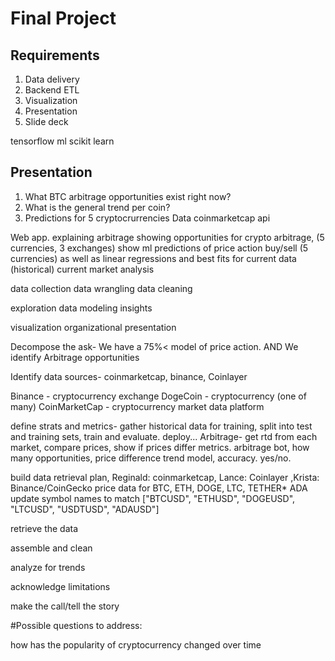 # Final Project 

## Requirements

1. Data delivery
2. Backend ETL
3. Visualization
4. Presentation
5. Slide deck


tensorflow ml
scikit learn 

## Presentation

1. What BTC arbitrage opportunities exist right now? 
2. What is the general trend per coin?
3. Predictions for 5 cryptocrurrencies
Data coinmarketcap api

Web app.
explaining arbitrage
showing opportunities for crypto arbitrage, (5 currencies, 3 exchanges)
show ml predictions of price action buy/sell (5 currencies)
as well as linear regressions and best fits for current data (historical)
current market analysis
  

data collection
data wrangling
data cleaning


exploration
data modeling
insights


visualization
organizational presentation


Decompose the ask- We have a 75%< model of price action. AND We identify Arbitrage opportunities


Identify data sources- coinmarketcap, binance, Coinlayer


Binance - cryptocurrency exchange
DogeCoin - cryptocurrency (one of many)
CoinMarketCap - cryptocurrency market data platform


define strats and metrics- gather historical data for training, split into test and training sets, train and evaluate. deploy... Arbitrage- get rtd from each market, compare prices, show if prices differ
metrics. arbitrage bot, how many opportunities, price difference
trend model, accuracy. yes/no. 



build data retrieval plan, Reginald: coinmarketcap, Lance: Coinlayer ,Krista: Binance/CoinGecko
price data for BTC, ETH, DOGE, LTC, TETHER* ADA 
update symbol names to match ["BTCUSD", "ETHUSD", "DOGEUSD", "LTCUSD", "USDTUSD", "ADAUSD"]



retrieve the data

assemble and clean

analyze for trends

acknowledge limitations

make the call/tell the story

#Possible questions to address:

how has the popularity of cryptocurrency changed over time

